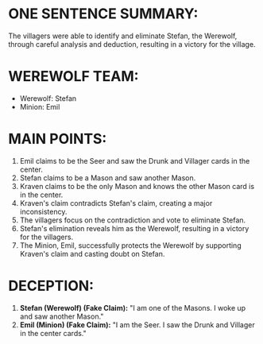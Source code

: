 # ONE SENTENCE SUMMARY:
The villagers were able to identify and eliminate Stefan, the Werewolf, through careful analysis and deduction, resulting in a victory for the village.

# WEREWOLF TEAM:
- Werewolf: Stefan
- Minion: Emil

# MAIN POINTS:
1. Emil claims to be the Seer and saw the Drunk and Villager cards in the center.
2. Stefan claims to be a Mason and saw another Mason.
3. Kraven claims to be the only Mason and knows the other Mason card is in the center.
4. Kraven's claim contradicts Stefan's claim, creating a major inconsistency.
5. The villagers focus on the contradiction and vote to eliminate Stefan.
6. Stefan's elimination reveals him as the Werewolf, resulting in a victory for the villagers.
7. The Minion, Emil, successfully protects the Werewolf by supporting Kraven's claim and casting doubt on Stefan.

# DECEPTION:
1. **Stefan (Werewolf) (Fake Claim):** "I am one of the Masons. I woke up and saw another Mason."
2. **Emil (Minion) (Fake Claim):** "I am the Seer. I saw the Drunk and Villager in the center cards."